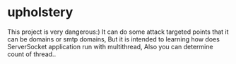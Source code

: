 # upholstery


This project is very dangerous:)
It can do some attack targeted points that it can be domains or smtp domains,
But it is intended to learning how does ServerSocket application run with multithread,
Also you can determine count of thread..
